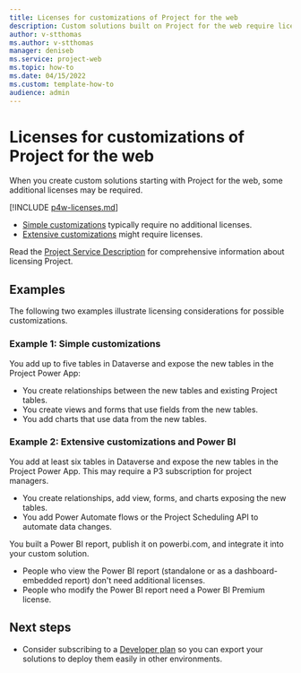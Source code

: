 ```yaml
---
title: Licenses for customizations of Project for the web
description: Custom solutions built on Project for the web require licenses when used with the Project solution. Your custom solution itself should also have some kind of license, but you might want to make it as freely-available as possible to encourage others to build on your work.  
author: v-stthomas
ms.author: v-stthomas
manager: deniseb
ms.service: project-web
ms.topic: how-to
ms.date: 04/15/2022
ms.custom: template-how-to
audience: admin
---
```


# Licenses for customizations of Project for the web

When you create custom solutions starting with Project for the web, some additional licenses may be required.

[!INCLUDE [p4w-licenses.md](includes/p4w-licenses.md)]

- [Simple customizations](#example-1-simple-customizations) typically require no additional licenses.
- [Extensive customizations](#example-2-extensive-customizations-and-power-bi) might require licenses.

Read the [Project Service Description](/office365/servicedescriptions/project-online-service-description/project-online-service-description) for comprehensive information about licensing Project.

## Examples

The following two examples illustrate licensing considerations for possible customizations.

### Example 1: Simple customizations

You add up to five tables in Dataverse and expose the new tables in the Project Power App:

- You create relationships between the new tables and existing Project tables.
- You create views and forms that use fields from the new tables.
- You add charts that use data from the new tables.

### Example 2: Extensive customizations and Power BI

You add at least six tables in Dataverse and expose the new tables in the Project Power App. This may require a P3 subscription for project managers.

- You create relationships, add view, forms, and charts exposing the new tables.
- You add Power Automate flows or the Project Scheduling API to automate data changes.

You built a Power BI report, publish it on powerbi.com, and integrate it into your custom solution.

- People who view the Power BI report (standalone or as a dashboard-embedded report) don't need additional licenses.
- People who modify the Power BI report need a Power BI Premium license.

## Next steps

- Consider subscribing to a [Developer plan](/power-apps/maker/developer-plan) so you can export your solutions to deploy them easily in other environments.
